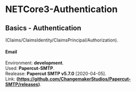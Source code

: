 # NETCore3-Authentication

## Basics - Authentication
(Claims/ClaimsIdentity/ClaimsPrincipal/Authorization).<br>

#### Email 
Environment: **development**.<br> 
Used: **Papercut-SMTP**.<br> 
Realease: **Papercut SMTP v5.7.0** [2020-04-05].<br>
Link: **(https://github.com/ChangemakerStudios/Papercut-SMTP/releases)**.<br>
